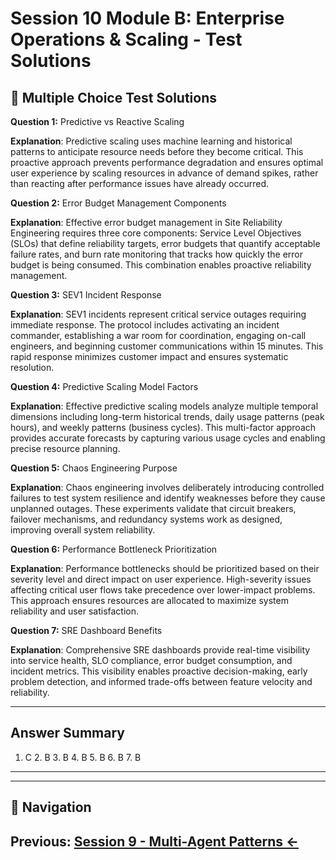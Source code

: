 # Session 10 Module B: Enterprise Operations & Scaling - Test Solutions

## 📝 Multiple Choice Test Solutions

**Question 1:** Predictive vs Reactive Scaling

**Explanation**: Predictive scaling uses machine learning and historical patterns to anticipate resource needs before they become critical. This proactive approach prevents performance degradation and ensures optimal user experience by scaling resources in advance of demand spikes, rather than reacting after performance issues have already occurred.

**Question 2:** Error Budget Management Components

**Explanation**: Effective error budget management in Site Reliability Engineering requires three core components: Service Level Objectives (SLOs) that define reliability targets, error budgets that quantify acceptable failure rates, and burn rate monitoring that tracks how quickly the error budget is being consumed. This combination enables proactive reliability management.

**Question 3:** SEV1 Incident Response

**Explanation**: SEV1 incidents represent critical service outages requiring immediate response. The protocol includes activating an incident commander, establishing a war room for coordination, engaging on-call engineers, and beginning customer communications within 15 minutes. This rapid response minimizes customer impact and ensures systematic resolution.

**Question 4:** Predictive Scaling Model Factors

**Explanation**: Effective predictive scaling models analyze multiple temporal dimensions including long-term historical trends, daily usage patterns (peak hours), and weekly patterns (business cycles). This multi-factor approach provides accurate forecasts by capturing various usage cycles and enabling precise resource planning.

**Question 5:** Chaos Engineering Purpose

**Explanation**: Chaos engineering involves deliberately introducing controlled failures to test system resilience and identify weaknesses before they cause unplanned outages. These experiments validate that circuit breakers, failover mechanisms, and redundancy systems work as designed, improving overall system reliability.

**Question 6:** Performance Bottleneck Prioritization

**Explanation**: Performance bottlenecks should be prioritized based on their severity level and direct impact on user experience. High-severity issues affecting critical user flows take precedence over lower-impact problems. This approach ensures resources are allocated to maximize system reliability and user satisfaction.

**Question 7:** SRE Dashboard Benefits

**Explanation**: Comprehensive SRE dashboards provide real-time visibility into service health, SLO compliance, error budget consumption, and incident metrics. This visibility enables proactive decision-making, early problem detection, and informed trade-offs between feature velocity and reliability.

---

## Answer Summary

1. C  2. B  3. B  4. B  5. B  6. B  7. B

---
---

## 🧭 Navigation

**Previous:** [Session 9 - Multi-Agent Patterns ←](Session9_Multi_Agent_Patterns.md)
---
